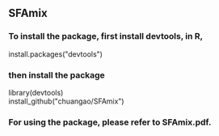 ## SFAmix

### To install the package, first install devtools, in R, 

install.packages("devtools")

### then install the package

library(devtools) <br>
install_github("chuangao/SFAmix")

### For using the package, please refer to SFAmix.pdf.
